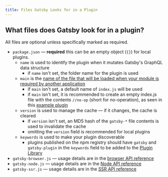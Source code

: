 ```yaml
---
title: Files Gatsby Looks for in a Plugin
---
```


## What files does Gatsby look for in a plugin?

All files are optional unless specifically marked as required.

-   `package.json` — **required** this can be an empty object (`{}`) for local plugins.
    -   `name` is used to identify the plugin when it mutates Gatsby's GraphQL data structure
        -   if `name` isn't set, the folder name for the plugin is used
    -   `main` is the [name of the file that will be loaded when your module is required by another application](https://docs.npmjs.com/creating-node-js-modules#create-the-file-that-will-be-loaded-when-your-module-is-required-by-another-application)
        -   if `main` isn't set, a default name of `index.js` will be used
        -   if `main` isn't set, it is recommended to create an empty index.js file with the contents `//no-op` (short for no-operation), as seen in this [example plugin](https://github.com/gatsbyjs/gatsby/tree/817a6c14543c73ea8f56c9f93d401b03adb44e9d/packages/gatsby-source-wikipedia)
    -   `version` is used to manage the cache — if it changes, the cache is cleared
        -   if `version` isn't set, an MD5 hash of the `gatsby-*` file contents is used to invalidate the cache
        -   omitting the `version` field is recommended for local plugins
    -   `keywords` is used to make your plugin discoverable
        -   plugins published on the npm registry should have `gatsby` and `gatsby-plugin` in the `keywords` field to be added to the [Plugin Library](/packages/)
-   `gatsby-browser.js` — usage details are in the [browser API reference](/docs/browser-apis/)
-   `gatsby-node.js` — usage details are in the [Node API reference](/docs/node-apis/)
-   `gatsby-ssr.js` — usage details are in the [SSR API reference](/docs/ssr-apis/)
